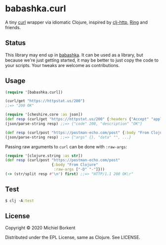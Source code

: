 # babashka.curl

A tiny [curl](https://curl.haxx.se/) wrapper via idiomatic Clojure, inspired by [clj-http](https://github.com/dakrone/clj-http#philosophy), [Ring](https://github.com/ring-clojure/ring) and friends.

## Status

This library may end up in [babashka](https://github.com/borkdude/babashka/). It
can be used as a library, but because we're just getting started, it may be
better to just copy the code to your scripts. Your tweaks are welcome as
contributions.

## Usage

``` clojure
(require '[babashka.curl])

(curl/get "https://httpstat.us/200")
;;=> "200 OK"

(require '[cheshire.core :as json])
(def resp (curl/get "https://httpstat.us/200" {:headers {"Accept" "application/json"}}))
(json/parse-string resp) ;;=> {"code" 200, "description" "OK"}

(def resp (curl/post "https://postman-echo.com/post" {:body "From Clojure"}))
(json/parse-string resp) ;;=> {"args" {}, "data" "", ...}
```

Passing raw arguments to `curl` can be done with `:raw-args`:

``` clojure
(require '[clojure.string :as str])
(def resp (curl/post "https://postman-echo.com/post"
                     {:body "From Clojure"
                      :raw-args ["-D" "-"]}))
(-> (str/split resp #"\n") first) ;;=> "HTTP/1.1 200 OK\r"
```

## Test

``` clojure
$ clj -A:test
```

## License

Copyright © 2020 Michiel Borkent

Distributed under the EPL License, same as Clojure. See LICENSE.
